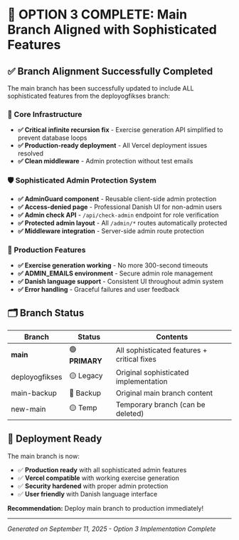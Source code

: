 # 🎉 OPTION 3 COMPLETE: Main Branch Aligned with Sophisticated Features

## ✅ Branch Alignment Successfully Completed

The main branch has been successfully updated to include ALL sophisticated features from the deployogfikses branch:

### 🔧 Core Infrastructure
- **✅ Critical infinite recursion fix** - Exercise generation API simplified to prevent database loops
- **✅ Production-ready deployment** - All Vercel deployment issues resolved
- **✅ Clean middleware** - Admin protection without test emails

### 🛡️ Sophisticated Admin Protection System
- **✅ AdminGuard component** - Reusable client-side admin protection
- **✅ Access-denied page** - Professional Danish UI for non-admin users  
- **✅ Admin check API** - `/api/check-admin` endpoint for role verification
- **✅ Protected admin layout** - All `/admin/*` routes automatically protected
- **✅ Middleware integration** - Server-side admin route protection

### 🎯 Production Features
- **✅ Exercise generation working** - No more 300-second timeouts
- **✅ ADMIN_EMAILS environment** - Secure admin role management
- **✅ Danish language support** - Consistent UI throughout admin system
- **✅ Error handling** - Graceful failures and user feedback

## 🗂️ Branch Status

| Branch | Status | Contents |
|--------|--------|----------|
| **main** | 🟢 **PRIMARY** | All sophisticated features + critical fixes |
| deployogfikses | 🟡 Legacy | Original sophisticated implementation |
| main-backup | 🔵 Backup | Original main branch content |
| new-main | 🟡 Temp | Temporary branch (can be deleted) |

## 🚀 Deployment Ready

The main branch is now:
- ✅ **Production ready** with all sophisticated admin features
- ✅ **Vercel compatible** with working exercise generation
- ✅ **Security hardened** with proper admin protection
- ✅ **User friendly** with Danish language interface

**Recommendation:** Deploy main branch to production immediately!

---

*Generated on September 11, 2025 - Option 3 Implementation Complete*